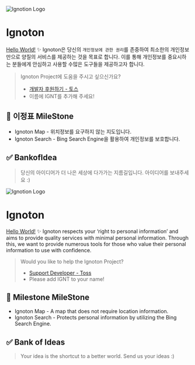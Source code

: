 ![Ignotion Logo](https://private-user-images.githubusercontent.com/161348502/307866031-8c26db11-a008-485a-af29-6768d9a3eaca.png?jwt=eyJhbGciOiJIUzI1NiIsInR5cCI6IkpXVCJ9.eyJpc3MiOiJnaXRodWIuY29tIiwiYXVkIjoicmF3LmdpdGh1YnVzZXJjb250ZW50LmNvbSIsImtleSI6ImtleTUiLCJleHAiOjE3MDg5NjQ4ODAsIm5iZiI6MTcwODk2NDU4MCwicGF0aCI6Ii8xNjEzNDg1MDIvMzA3ODY2MDMxLThjMjZkYjExLWEwMDgtNDg1YS1hZjI5LTY3NjhkOWEzZWFjYS5wbmc_WC1BbXotQWxnb3JpdGhtPUFXUzQtSE1BQy1TSEEyNTYmWC1BbXotQ3JlZGVudGlhbD1BS0lBVkNPRFlMU0E1M1BRSzRaQSUyRjIwMjQwMjI2JTJGdXMtZWFzdC0xJTJGczMlMkZhd3M0X3JlcXVlc3QmWC1BbXotRGF0ZT0yMDI0MDIyNlQxNjIzMDBaJlgtQW16LUV4cGlyZXM9MzAwJlgtQW16LVNpZ25hdHVyZT1mOWY4NjMzM2EyYTE4NTA0N2FiMjRmNzdjMzM0MjI1OGRlNjI3YTBmZTk1Y2M0ZTRjYTY3MWZiY2Q5NzdlZmUwJlgtQW16LVNpZ25lZEhlYWRlcnM9aG9zdCZhY3Rvcl9pZD0wJmtleV9pZD0wJnJlcG9faWQ9MCJ9.9A4J1ZkTZ5O-0OKp0heEXTwxhAv9TeY0s26YUnUY_y0)

# Ignoton

[Hello World!](https://ignotonproject.github.io/About/)
✨ Ignoton은 당신의 `개인정보에 관한 권리`를 존중하여 최소한의 개인정보만으로 양질의 서비스를 제공하는 것을 목표로 합니다.
이를 통해 개인정보를 중요시하는 분들에게 안심하고 사용할 수많은 도구들을 제공하고자 합니다.

> Ignoton Project에 도움을 주시고 싶으신가요? <br>
>
> - [개발자 후원하기 - 토스](https://toss.me/jisungeda)
> - 이름에 IGNT를 추가해 주세요! 

## 🚩 이정표 MileStone

- Ignoton Map - 위치정보를 요구하지 않는 지도입니다.
- Ignoton Search - Bing Search Engine을 활용하여 개인정보를 보호합니다.

## ✅ BankofIdea

> 당신의 아이디어가 더 나은 세상에 다가가는 지름길입니다.
> 아이디어를 보내주세요 :)


![Ignotion Logo](https://private-user-images.githubusercontent.com/161348502/307866031-8c26db11-a008-485a-af29-6768d9a3eaca.png?jwt=eyJhbGciOiJIUzI1NiIsInR5cCI6IkpXVCJ9.eyJpc3MiOiJnaXRodWIuY29tIiwiYXVkIjoicmF3LmdpdGh1YnVzZXJjb250ZW50LmNvbSIsImtleSI6ImtleTUiLCJleHAiOjE3MDg5NjQ4ODAsIm5iZiI6MTcwODk2NDU4MCwicGF0aCI6Ii8xNjEzNDg1MDIvMzA3ODY2MDMxLThjMjZkYjExLWEwMDgtNDg1YS1hZjI5LTY3NjhkOWEzZWFjYS5wbmc_WC1BbXotQWxnb3JpdGhtPUFXUzQtSE1BQy1TSEEyNTYmWC1BbXotQ3JlZGVudGlhbD1BS0lBVkNPRFlMU0E1M1BRSzRaQSUyRjIwMjQwMjI2JTJGdXMtZWFzdC0xJTJGczMlMkZhd3M0X3JlcXVlc3QmWC1BbXotRGF0ZT0yMDI0MDIyNlQxNjIzMDBaJlgtQW16LUV4cGlyZXM9MzAwJlgtQW16LVNpZ25hdHVyZT1mOWY4NjMzM2EyYTE4NTA0N2FiMjRmNzdjMzM0MjI1OGRlNjI3YTBmZTk1Y2M0ZTRjYTY3MWZiY2Q5NzdlZmUwJlgtQW16LVNpZ25lZEhlYWRlcnM9aG9zdCZhY3Rvcl9pZD0wJmtleV9pZD0wJnJlcG9faWQ9MCJ9.9A4J1ZkTZ5O-0OKp0heEXTwxhAv9TeY0s26YUnUY_y0)

# Ignoton

[Hello World!](https://ignotonproject.github.io/About/)
✨ Ignoton respects your ‘right to personal information’ and aims to provide quality services with minimal personal information.
Through this, we want to provide numerous tools for those who value their personal information to use with confidence.

> Would you like to help the Ignoton Project? <br>
>
> - [Support Developer - Toss](https://toss.me/jisungeda)
> - Please add IGNT to your name!

## 🚩 Milestone MileStone

- Ignoton Map - A map that does not require location information.
- Ignoton Search - Protects personal information by utilizing the Bing Search Engine.

## ✅ Bank of Ideas

> Your idea is the shortcut to a better world.
> Send us your ideas :)
